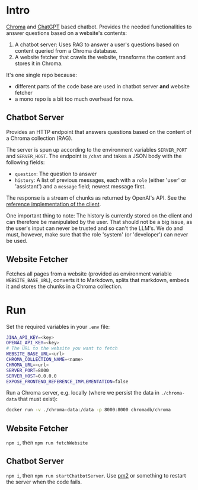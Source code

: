 # Intro

[Chroma](https://www.trychroma.com/) and [ChatGPT](https://chatgpt.com/) based chatbot. Provides
the needed functionalities to answer questions based on a website's contents:

1. A chatbot server: Uses RAG to answer a user's questions based on content queried from a Chroma
database. 
2. A website fetcher that crawls the website, transforms the content and stores it in Chroma.

It's one single repo because:
- different parts of the code base are used in chatbot server **and** website fetcher
- a mono repo is a bit too much overhead for now.

## Chatbot Server

Provides an HTTP endpoint that answers questions based on the content of a Chroma collection (RAG).

The server is spun up according to the environment variables `SERVER_PORT` and `SERVER_HOST`.
The endpoint is `/chat` and takes a JSON body with the following fields:

- `question`: The question to answer
- `history`: A list of previous messages, each with a `role` (either 'user' or 'assistant') and a
`message` field; newest message first.

The response is a stream of chunks as returned by OpenAI's API. See the [reference implementation
of the client](frontend/index.html). 

One important thing to note: The history is currently stored on the client and can therefore
be manipulated by the user. That should not be a big issue, as the user's input can never be
trusted and so can't the LLM's. We do and must, however, make sure that the role 'system' 
(or 'developer') can never be used.

## Website Fetcher

Fetches all pages from a website (provided as environment variable `WEBSITE_BASE_URL`), converts it
to Markdown, splits that markdown, embeds it and stores the chunks in a Chroma collection.

# Run

Set the required variables in your `.env` file:

```bash
JINA_API_KEY=<key>
OPENAI_API_KEY=<key>
# The URL to the website you want to fetch
WEBSITE_BASE_URL=<url>
CHROMA_COLLECTION_NAME=<name>
CHROMA_URL=<url>
SERVER_PORT=8000
SERVER_HOST=0.0.0.0
EXPOSE_FRONTEND_REFERENCE_IMPLEMENTATION=false
```

Run a Chroma server, e.g. locally (where we persist the data in `./chroma-data` that must exist): 
```bash
docker run -v ./chroma-data:/data -p 8000:8000 chromadb/chroma
```

## Website Fetcher

`npm i`, then `npm run fetchWebsite`

## Chatbot Server

`npm i`, then `npm run startChatbotServer`. Use [pm2](https://www.npmjs.com/package/pm2) or
something to restart the server when the code fails.